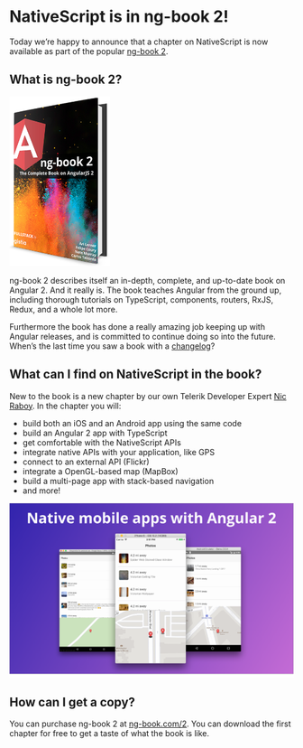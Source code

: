 # NativeScript is in ng-book 2!

Today we’re happy to announce that a chapter on NativeScript is now available as part of the popular [ng-book 2](https://www.ng-book.com/2/).

## What is ng-book 2?

<img src="ng-book.png" style="height: 300px;">

ng-book 2 describes itself an in-depth, complete, and up-to-date book on Angular 2. And it really is. The book teaches Angular from the ground up, including thorough tutorials on TypeScript, components, routers, RxJS, Redux, and a whole lot more.

Furthermore the book has done a really amazing job keeping up with Angular releases, and is committed to continue doing so into the future. When’s the last time you saw a book with a [changelog](https://www.ng-book.com/2/p/Changelog/)?

## What can I find on NativeScript in the book?

New to the book is a new chapter by our own Telerik Developer Expert [Nic Raboy](https://twitter.com/nraboy). In the chapter you will:

* build both an iOS and an Android app using the same code
* build an Angular 2 app with TypeScript
* get comfortable with the NativeScript APIs
* integrate native APIs with your application, like GPS
* connect to an external API (Flickr)
* integrate a OpenGL-based map (MapBox)
* build a multi-page app with stack-based navigation
* and more!

![](nativescript-chapter.png)

## How can I get a copy?

You can purchase ng-book 2 at [ng-book.com/2](https://www.ng-book.com/2/). You can download the first chapter for free to get a taste of what the book is like.